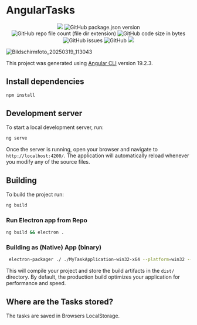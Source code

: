 # AngularTasks


<p align="center" width="100%">
    <img src="https://img.shields.io/badge/Angular-FFD43B?style=for-the-badge&logo=angular&logoColor=darkgreen">
    <img src="https://img.shields.io/github/package-json/v/iptoux/AngularTasks?style=for-the-badge" title="GitHub package.json version">
    <img src="https://img.shields.io/github/directory-file-count/iptoux/AngularTasks/src?style=for-the-badge" title="GitHub repo file count (file dir extension)">
    <img src="https://img.shields.io/github/languages/code-size/iptoux/AngularTasks?style=for-the-badge" title="GitHub code size in bytes">
    <img src="https://img.shields.io/github/issues/iptoux/AngularTasks?style=for-the-badge" title="GitHub issues">
    <img src="https://img.shields.io/github/license/iptoux/AngularTasks?style=for-the-badge" title="GitHub">
    <img src="https://img.shields.io/github/actions/workflow/status/iptoux/AngularTasks/release.yml?style=for-the-badge">
</p>


![Bildschirmfoto_20250319_113043](https://github.com/user-attachments/assets/e21b2f5f-aa61-4206-8f8c-1bd87582fe78)


This project was generated using [Angular CLI](https://github.com/angular/angular-cli) version 19.2.3.

## Install dependencies

```bash
npm install
```

## Development server

To start a local development server, run:

```bash
ng serve
```

Once the server is running, open your browser and navigate to `http://localhost:4200/`. The application will automatically reload whenever you modify any of the source files.

## Building

To build the project run:

```bash
ng build
```

### Run Electron app from Repo

```bash
ng build && electron .
```

### Building as (Native) App (binary)

```bash
 electron-packager ./ ./MyTaskApplication-win32-x64 --platform=win32 --overwrite
```

This will compile your project and store the build artifacts in the `dist/` directory. By default, the production build optimizes your application for performance and speed.

## Where are the Tasks stored?

The tasks are saved in Browsers LocalStorage.
